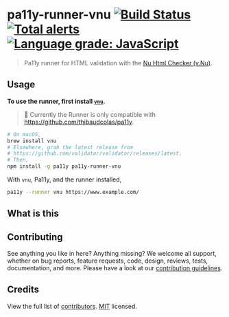 # pa11y-runner-vnu [![Build Status](https://travis-ci.com/thibaudcolas/pa11y-runner-vnu.svg?branch=master)](https://travis-ci.com/thibaudcolas/pa11y-runner-vnu) [![Total alerts](https://img.shields.io/lgtm/alerts/g/thibaudcolas/pa11y-runner-vnu.svg?logo=lgtm&logoWidth=18)](https://lgtm.com/projects/g/thibaudcolas/pa11y-runner-vnu/alerts/) [![Language grade: JavaScript](https://img.shields.io/lgtm/grade/javascript/g/thibaudcolas/pa11y-runner-vnu.svg?logo=lgtm&logoWidth=18)](https://lgtm.com/projects/g/thibaudcolas/pa11y-runner-vnu/context:javascript)

> Pa11y runner for HTML validation with the [Nu Html Checker (v.Nu)](https://validator.github.io/validator/).

## Usage

**To use the runner, first install [`vnu`](https://validator.github.io/validator/).**

> 🚧 Currently the Runner is only compatible with https://github.com/thibaudcolas/pa11y.

```sh
# On macOS,
brew install vnu
# Elsewhere, grab the latest release from
# https://github.com/validator/validator/releases/latest.
# Then,
npm install -g pa11y pa11y-runner-vnu
```

With `vnu`, Pa11y, and the runner installed,

```sh
pa11y --runner vnu https://www.example.com/
```

## What is this

## Contributing

See anything you like in here? Anything missing? We welcome all support, whether on bug reports, feature requests, code, design, reviews, tests, documentation, and more. Please have a look at our [contribution guidelines](docs/CONTRIBUTING.md).

## Credits

View the full list of [contributors](https://github.com/thibaudcolas/pa11y-runner-vnu/graphs/contributors). [MIT](LICENSE) licensed.

```

```
